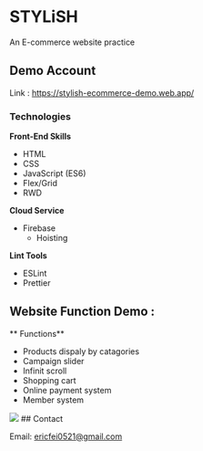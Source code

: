 # STYLiSH
An E-commerce website practice

## Demo Account

Link : https://stylish-ecommerce-demo.web.app/ </br>

### Technologies

**Front-End Skills**

- HTML
- CSS 
- JavaScript (ES6)
- Flex/Grid
- RWD

**Cloud Service**

- Firebase
  - Hoisting

**Lint Tools**

- ESLint
- Prettier

## Website Function Demo : 
** Functions**
- Products dispaly by catagories 
- Campaign slider
- Infinit scroll
- Shopping cart
- Online payment system
- Member system

<img src="./readmeImg/performance.gif">
## Contact

Email: ericfei0521@gmail.com
